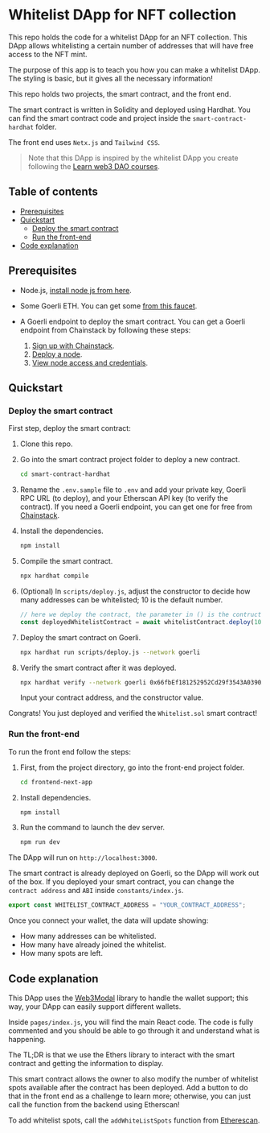 # Whitelist DApp for NFT collection

This repo holds the code for a whitelist DApp for an NFT collection. This DApp allows whitelisting a certain number of addresses that will have free access to the NFT mint.

The purpose of this app is to teach you how you can make a whitelist DApp. The styling is basic, but it gives all the necessary information! 

This repo holds two projects, the smart contract, and the front end. 

The smart contract is written in Solidity and deployed using Hardhat. You can find the smart contract code and project inside the `smart-contract-hardhat` folder. 

The front end uses `Netx.js` and `Tailwind CSS`.

> Note that this DApp is inspired by the whitelist DApp you create following the [Learn web3 DAO courses](https://learnweb3.io/brand/logo-white.png).

## Table of contents

  - [Prerequisites](#prerequisites)
  - [Quickstart](#quickstart)
    - [Deploy the smart contract](#deploy-the-smart-contract)
    - [Run the front-end](#run-the-front-end)
  - [Code explanation](#code-explanation)

## Prerequisites

* Node.js, [install node js from here](https://nodejs.org/en/download/). 
* Some Goerli ETH. You can get some [from this faucet](https://goerli-faucet.pk910.de/).
* A Goerli endpoint to deploy the smart contract.
    You can get a Goerli endpoint from Chainstack by following these steps:

    1. [Sign up with Chainstack](https://console.chainstack.com/user/account/create).  
    1. [Deploy a node](https://docs.chainstack.com/platform/join-a-public-network).  
    1. [View node access and credentials](https://docs.chainstack.com/platform/view-node-access-and-credentials). 

## Quickstart

### Deploy the smart contract

First step, deploy the smart contract:

1. Clone this repo.
1. Go into the smart contract project folder to deploy a new contract.
    ```sh
    cd smart-contract-hardhat
    ```
1. Rename the `.env.sample` file to `.env` and add your private key, Goerli RPC URL (to deploy), and your Etherscan API key (to verify the contract). If you need a Goerli endpoint, you can get one for free from [Chainstack](https://chainstack.com).
1. Install the dependencies.
    ```sh
    npm install
    ```
1. Compile the smart contract.
    ```sh
    npx hardhat compile
    ```
1. (Optional) In `scripts/deploy.js`, adjust the constructor to decide how many addresses can be whitelisted; 10 is the default number.
    ```js
    // here we deploy the contract, the parameter in () is the contructor argument.
    const deployedWhitelistContract = await whitelistContract.deploy(10);
    ```
1. Deploy the smart contract on Goerli.
    ```sh
    npx hardhat run scripts/deploy.js --network goerli
    ```
1. Verify the smart contract after it was deployed.
    ```sh
    npx hardhat verify --network goerli 0x66fbEf181252952Cd29f3543A0390A7ec0fbc027 "10"
    ```

    Input your contract address, and the constructor value.

Congrats! You just deployed and verified the `Whitelist.sol` smart contract! 

### Run the front-end

To run the front end follow the steps:

1. First, from the project directory, go into the front-end project folder.
    ```sh
    cd frontend-next-app
    ```
1. Install dependencies.
    ```sh
    npm install
    ```
1. Run the command to launch the dev server.
    ```sh
    npm run dev
    ```
The DApp will run on `http://localhost:3000`.

The smart contract is already deployed on Goerli, so the DApp will work out of the box. If you deployed your smart contract, you can change the `contract address` and `ABI` inside `constants/index.js`.

```js
export const WHITELIST_CONTRACT_ADDRESS = "YOUR_CONTRACT_ADDRESS";
```

Once you connect your wallet, the data will update showing:

* How many addresses can be whitelisted.
* How many have already joined the whitelist.
* How many spots are left.

## Code explanation

This DApp uses the [Web3Modal](https://github.com/Web3Modal/web3modal) library to handle the wallet support; this way, your DApp can easily support different wallets.

Inside `pages/index.js`, you will find the main React code. The code is fully commented and you should be able to go through it and understand what is happening.

The TL;DR is that we use the Ethers library to interact with the smart contract and getting the information to display.

This smart contract allows the owner to also modify the number of whitelist spots available after the contract has been deployed. Add a button to do that in the front end as a challenge to learn more; otherwise, you can just call the function from the backend using Etherscan!

To add whitelist spots, call the `addWhiteListSpots` function from [Etherescan](https://goerli.etherscan.io/address/0x66fbEf181252952Cd29f3543A0390A7ec0fbc027#writeContract). 

